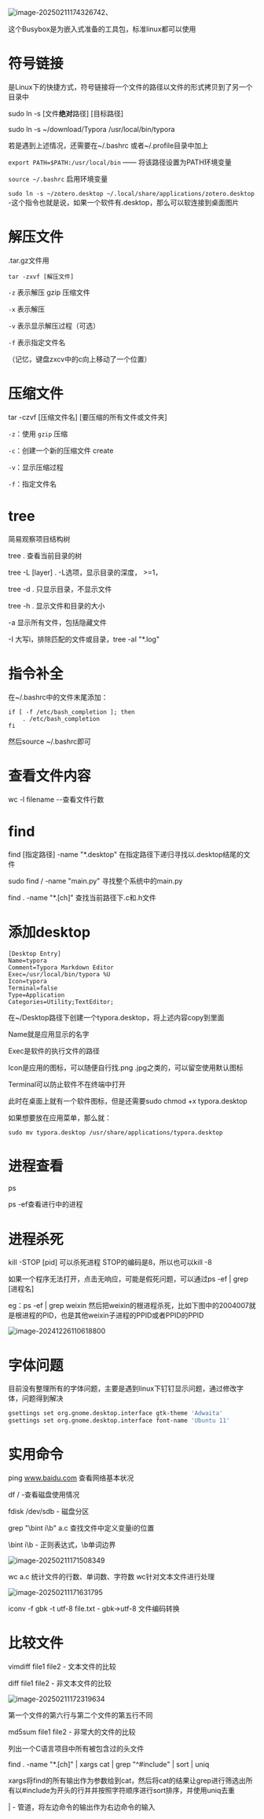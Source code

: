 ![image-20250211174326742](https://raw.githubusercontent.com/upsetgrass/typora_pic_bed/main/image-20250211174326742.png)、

这个Busybox是为嵌入式准备的工具包，标准linux都可以使用



# 符号链接

是Linux下的快捷方式，符号链接将一个文件的路径以文件的形式拷贝到了另一个目录中

sudo ln -s [文件**绝对**路径] [目标路径]

sudo ln -s ~/download/Typora /usr/local/bin/typora

若是遇到上述情况，还需要在~/.bashrc 或者~/.profile目录中加上

`export PATH=$PATH:/usr/local/bin` —— 将该路径设置为PATH环境变量

`source ~/.bashrc`  启用环境变量

`sudo ln -s ~/zotero.desktop ~/.local/share/applications/zotero.desktop` -这个指令也就是说，如果一个软件有.desktop，那么可以软连接到桌面图片



# 解压文件

.tar.gz文件用

`tar -zxvf [解压文件]`

`-z` 表示解压 gzip 压缩文件

`-x` 表示解压 

`-v` 表示显示解压过程（可选）

`-f` 表示指定文件名

（记忆，键盘zxcv中的c向上移动了一个位置）



# 压缩文件

tar -czvf [压缩文件名] [要压缩的所有文件或文件夹]

`-z`：使用 `gzip` 压缩

`-c`：创建一个新的压缩文件 create

`-v`：显示压缩过程

`-f`：指定文件名



# tree

简易观察项目结构树

tree . 查看当前目录的树

tree -L [layer] .     -L选项，显示目录的深度， >=1，

tree -d .       只显示目录，不显示文件

tree -h .       显示文件和目录的大小

-a 显示所有文件，包括隐藏文件

-I 大写i，排除匹配的文件或目录，tree -aI "*.log"

# 指令补全

在~/.bashrc中的文件末尾添加：

```
if [ -f /etc/bash_completion ]; then
    . /etc/bash_completion
fi
```

然后source ~/.bashrc即可



# 查看文件内容

wc -l filename --查看文件行数



# find

find [指定路径] -name "*.desktop"    在指定路径下递归寻找以.desktop结尾的文件

sudo find / -name "main.py"   寻找整个系统中的main.py

find . -name "*.[ch]"  查找当前路径下.c和.h文件



# 添加desktop

```desktop
[Desktop Entry]
Name=typora
Comment=Typora Markdown Editor
Exec=/usr/local/bin/typora %U
Icon=typora
Terminal=false
Type=Application
Categories=Utility;TextEditor;
```

在~/Desktop路径下创建一个typora.desktop，将上述内容copy到里面

Name就是应用显示的名字

Exec是软件的执行文件的路径

Icon是应用的图标，可以随便自行找.png .jpg之类的，可以留空使用默认图标

Terminal可以防止软件不在终端中打开



此时在桌面上就有一个软件图标，但是还需要sudo chmod +x typora.desktop

如果想要放在应用菜单，那么就：

`sudo mv typora.desktop /usr/share/applications/typora.desktop`	





# 进程查看

ps

ps -ef查看进行中的进程



# 进程杀死

kill -STOP [pid] 可以杀死进程  STOP的编码是8，所以也可以kill -8

如果一个程序无法打开，点击无响应，可能是假死问题，可以通过ps -ef | grep [进程名]   

eg：ps -ef | grep weixin   然后把weixin的根进程杀死，比如下图中的2004007就是根进程的PID，也是其他weixin子进程的PPID或者PPID的PPID

![image-20241226110618800](https://raw.githubusercontent.com/upsetgrass/typora_pic_bed/main/image-20241226110618800.png)





# 字体问题

目前没有整理所有的字体问题，主要是遇到linux下钉钉显示问题，通过修改字体，问题得到解决

```bash
gsettings set org.gnome.desktop.interface gtk-theme 'Adwaita'  
gsettings set org.gnome.desktop.interface font-name 'Ubuntu 11'  
```





# 实用命令

ping www.baidu.com 查看网络基本状况

df / -查看磁盘使用情况

fdisk /dev/sdb - 磁盘分区



grep "\bint i\b" a.c 查找文件中定义变量i的位置

\bint i\b - 正则表达式，\b单词边界

![image-20250211171508349](https://raw.githubusercontent.com/upsetgrass/typora_pic_bed/main/image-20250211171508349.png)

wc a.c 统计文件的行数、单词数、字符数  wc针对文本文件进行处理

![image-20250211171631795](https://raw.githubusercontent.com/upsetgrass/typora_pic_bed/main/image-20250211171631795.png)

iconv -f gbk -t utf-8 file.txt - gbk->utf-8 文件编码转换



# 比较文件

vimdiff file1 file2  - 文本文件的比较

diff file1 file2 - 非文本文件的比较

![image-20250211172319634](https://raw.githubusercontent.com/upsetgrass/typora_pic_bed/main/image-20250211172319634.png)

第一个文件的第六行与第二个文件的第五行不同

md5sum file1 file2 - 非常大的文件的比较



列出一个C语言项目中所有被包含过的头文件

find . -name "*.[ch]" | xargs cat | grep "^#include" | sort | uniq

xargs将find的所有输出作为参数给到cat，然后将cat的结果让grep进行筛选出所有以#include为开头的行并并按照字符顺序进行sort排序，并使用uniq去重

| - 管道，将左边命令的输出作为右边命令的输入



